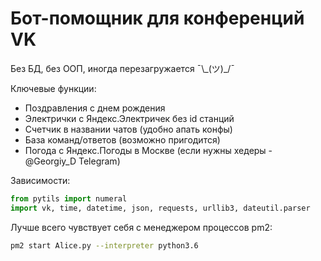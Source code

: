 # Бот-помощник для конференций VK
Без БД, без ООП, иногда перезагружается ¯\\\_(ツ)\_/¯

Ключевые функции:
* Поздравления с днем рождения
* Электрички с Яндекс.Электричек без id станций
* Счетчик в названии чатов (удобно апать конфы)
* База команд/ответов (возможно пригодится)
* Погода с Яндекс.Погоды в Москве (если нужны хедеры - @Georgiy_D Telegram)

Зависимости:
```python
from pytils import numeral
import vk, time, datetime, json, requests, urllib3, dateutil.parser
```
Лучше всего чувствует себя с менеджером процессов pm2:
```sh
pm2 start Alice.py --interpreter python3.6
```
